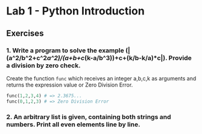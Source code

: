 # Lab 1 - Python Introduction

## Exercises

### 1. Write a program to solve the example (|(a^2/b^2+c^2*a^2)/(a+b+c*(k-a/b^3))+c+(k/b-k/a)*c|). Provide a division by zero check.

Create the function `func` which receives an integer a,b,c,k as arguments and returns the expression value or Zero Division Error.

```python
func(1,2,3,4) # => 2.3675...
func(0,1,2,3) # => Zero Division Error
```

### 2. An arbitrary list is given, containing both strings and numbers. Print all even elements line by line.
